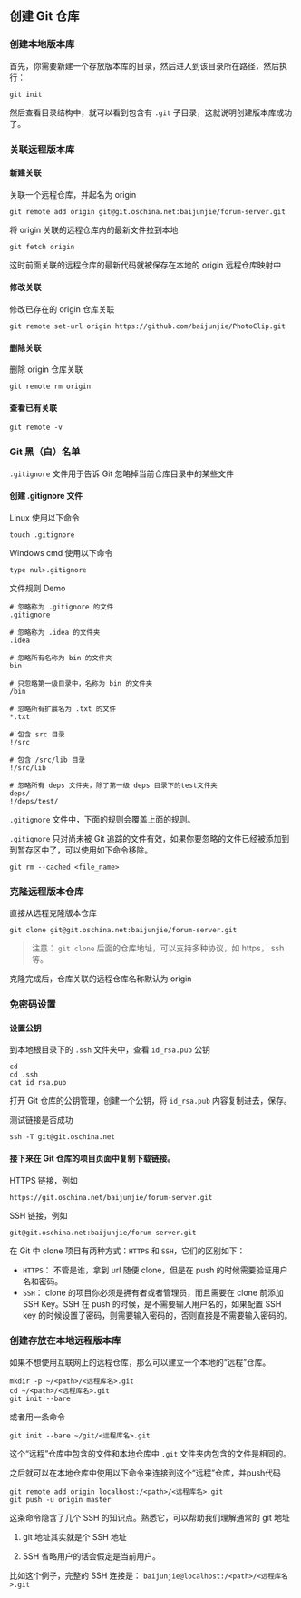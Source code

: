 ## 创建 Git 仓库

### 创建本地版本库

首先，你需要新建一个存放版本库的目录，然后进入到该目录所在路径，然后执行：

```
git init
```

然后查看目录结构中，就可以看到包含有 `.git` 子目录，这就说明创建版本库成功了。


### 关联远程版本库

#### 新建关联

关联一个远程仓库，并起名为 origin

```
git remote add origin git@git.oschina.net:baijunjie/forum-server.git
```

将 origin 关联的远程仓库内的最新文件拉到本地

```
git fetch origin
```

这时前面关联的远程仓库的最新代码就被保存在本地的 origin 远程仓库映射中

#### 修改关联

修改已存在的 origin 仓库关联

```
git remote set-url origin https://github.com/baijunjie/PhotoClip.git
```

#### 删除关联

删除 origin 仓库关联

```
git remote rm origin
```

#### 查看已有关联

```
git remote -v
```


### Git 黑（白）名单

`.gitignore` 文件用于告诉 Git 忽略掉当前仓库目录中的某些文件

#### 创建 .gitignore 文件

Linux 使用以下命令

```
touch .gitignore
```

Windows cmd 使用以下命令

```
type nul>.gitignore
```

文件规则 Demo

```
# 忽略称为 .gitignore 的文件
.gitignore

# 忽略称为 .idea 的文件夹
.idea

# 忽略所有名称为 bin 的文件夹
bin

# 只忽略第一级目录中，名称为 bin 的文件夹
/bin

# 忽略所有扩展名为 .txt 的文件
*.txt

# 包含 src 目录
!/src

# 包含 /src/lib 目录
!/src/lib

# 忽略所有 deps 文件夹，除了第一级 deps 目录下的test文件夹
deps/
!/deps/test/
```

`.gitignore` 文件中，下面的规则会覆盖上面的规则。

`.gitignore` 只对尚未被 Git 追踪的文件有效，如果你要忽略的文件已经被添加到到暂存区中了，可以使用如下命令移除。

```
git rm --cached <file_name>
```


### 克隆远程版本仓库

直接从远程克隆版本仓库

```
git clone git@git.oschina.net:baijunjie/forum-server.git
```

> 注意： `git clone` 后面的仓库地址，可以支持多种协议，如 https， ssh 等。

克隆完成后，仓库关联的远程仓库名称默认为 origin


### 免密码设置

#### 设置公钥

到本地根目录下的 `.ssh` 文件夹中，查看 `id_rsa.pub` 公钥

```
cd
cd .ssh
cat id_rsa.pub
```

打开 Git 仓库的公钥管理，创建一个公钥，将 `id_rsa.pub` 内容复制进去，保存。

测试链接是否成功

```
ssh -T git@git.oschina.net
```

#### 接下来在 Git 仓库的项目页面中复制下载链接。

HTTPS 链接，例如

```
https://git.oschina.net/baijunjie/forum-server.git
```

SSH 链接，例如

```
git@git.oschina.net:baijunjie/forum-server.git
```

在 Git 中 clone 项目有两种方式：`HTTPS` 和 `SSH`，它们的区别如下：

- `HTTPS`： 不管是谁，拿到 url 随便 clone，但是在 push 的时候需要验证用户名和密码。
- `SSH`： clone 的项目你必须是拥有者或者管理员，而且需要在 clone 前添加 SSH Key。SSH 在 push 的时候，是不需要输入用户名的，如果配置 SSH key 的时候设置了密码，则需要输入密码的，否则直接是不需要输入密码的。


### 创建存放在本地远程版本库

如果不想使用互联网上的远程仓库，那么可以建立一个本地的“远程”仓库。

```
mkdir -p ~/<path>/<远程库名>.git                                             
cd ~/<path>/<远程库名>.git
git init --bare
```

或者用一条命令

```
git init --bare ~/git/<远程库名>.git
```

这个“远程”仓库中包含的文件和本地仓库中 `.git` 文件夹内包含的文件是相同的。

之后就可以在本地仓库中使用以下命令来连接到这个“远程”仓库，并push代码

```
git remote add origin localhost:/<path>/<远程库名>.git
git push -u origin master
```

这条命令隐含了几个 SSH 的知识点。熟悉它，可以帮助我们理解通常的 git 地址

1. git 地址其实就是个 SSH 地址

2. SSH 省略用户的话会假定是当前用户。

比如这个例子，完整的 SSH 连接是： `baijunjie@localhost:/<path>/<远程库名>.git`